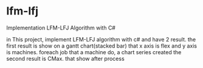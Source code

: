 # lfm-lfj
Implementation LFM-LFJ Algorithm with C#

in This project, implement LFM-LFJ algorithm with c# and have 2 result. the first result is show on a gantt chart(stacked bar) that x axis is flex and y axis is machines. foreach job that a machine do, a chart series created
the second result is CMax. that show after process
